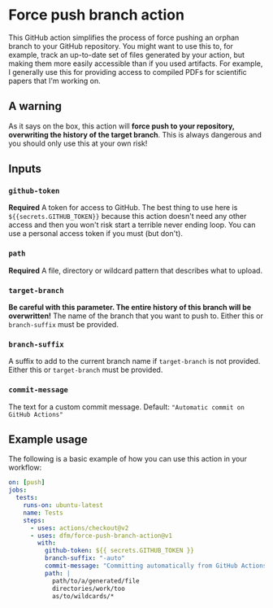 # Force push branch action

This GitHub action simplifies the process of force pushing an orphan branch to
your GitHub repository. You might want to use this to, for example, track an
up-to-date set of files generated by your action, but making them more easily
accessible than if you used artifacts. For example, I generally use this for
providing access to compiled PDFs for scientific papers that I'm working on.

## A warning

As it says on the box, this action will **force push to your repository,
overwriting the history of the target branch**. This is always dangerous and you
should only use this at your own risk!

## Inputs

### `github-token`

**Required** A token for access to GitHub. The best thing to use here is
`${{secrets.GITHUB_TOKEN}}` because this action doesn't need any other access
and then you won't risk start a terrible never ending loop. You can use a
personal access token if you must (but don't).

### `path`

**Required** A file, directory or wildcard pattern that describes what to
upload.

### `target-branch`

**Be careful with this parameter. The entire history of this branch will be
overwritten!** The name of the branch that you want to push to. Either this or
`branch-suffix` must be provided.

### `branch-suffix`

A suffix to add to the current branch name if `target-branch` is not provided. Either this or
`target-branch` must be provided.

### `commit-message`

The text for a custom commit message. Default: `"Automatic commit on GitHub Actions"`

## Example usage

The following is a basic example of how you can use this action in your
workflow:

```yaml
on: [push]
jobs:
  tests:
    runs-on: ubuntu-latest
    name: Tests
    steps:
      - uses: actions/checkout@v2
      - uses: dfm/force-push-branch-action@v1
        with:
          github-token: ${{ secrets.GITHUB_TOKEN }}
          branch-suffix: "-auto"
          commit-message: "Committing automatically from GitHub Actions"
          path: |
            path/to/a/generated/file
            directories/work/too
            as/to/wildcards/*
```
